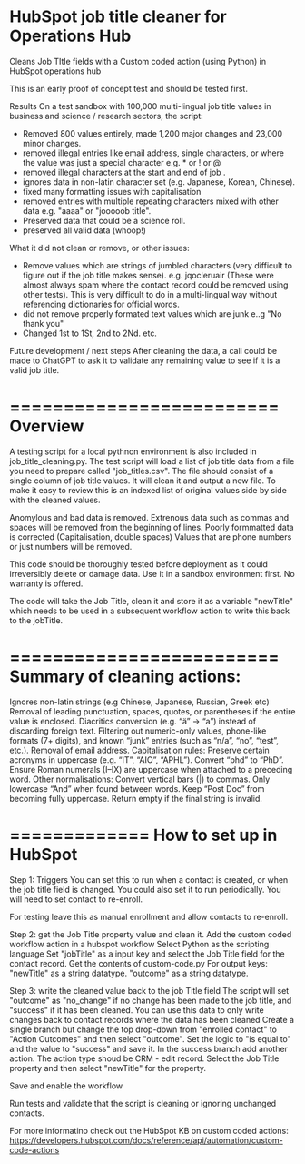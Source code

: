 # HubSpot job title cleaner for Operations Hub
 Cleans Job TItle fields with a Custom coded action (using Python) in HubSpot operations hub 

This is an early proof of concept test and should be tested first.

Results
On a test sandbox with 100,000 multi-lingual job title values in business and science / research sectors, the script:
- Removed 800 values entirely, made 1,200 major changes and 23,000 minor changes.
- removed illegal entries like email address, single characters, or where the value was just a special character e.g. * or ! or @
- removed illegal characters at the start and end of job .
- ignores data in non-latin character set (e.g. Japanese, Korean, Chinese).
- fixed many formatting issues with capitalisation
- removed entries with multiple repeating characters mixed with other data e.g. "aaaa" or "jooooob title".
- Preserved data that could be a science roll.
- preserved all valid data (whoop!)

What it did not clean or remove, or other issues:
- Remove values which are strings of jumbled characters (very difficult to figure out if the job title makes sense). e.g. jqocleruair (These were almost always spam where the contact record could be removed using other tests). This is very difficult to do in a multi-lingual way without referencing dictionaries for official words.
- did not remove properly formated text values which are junk e..g "No thank you"
- Changed 1st to 1St, 2nd to 2Nd. etc.

Future development / next steps
After cleaning the data, a call could be made to ChatGPT to ask it to validate any remaining value to see if it is a valid job title.
 
=========================
Overview
=========================

A testing script for a local pythnon environment is also included in job_title_cleaning.py.
The test script will load a list of job title data from a file you need to prepare called "job_titles.csv". The file should consist of a single column  of job title values.
It will clean it and output a new file. To make it easy to review this is an indexed list of original values side by side with the cleaned values. 

Anomylous and bad data is removed.
Extrenous data such as commas and spaces will be removed from the beginning of lines.
Poorly formmatted data is corrected (Capitalisation, double spaces)
Values that are phone numbers or just numbers will be removed.

 This code should be thoroughly tested before deployment as it could irreversibly delete or damage data.
 Use it in a sandbox environment first.
 No warranty is offered.

The code will take the Job Title, clean it and store it as a variable "newTitle" which needs to be used in a subsequent workflow action to write this back to the jobTitle.

=========================
Summary of cleaning actions:
=========================
Ignores non-latin strings (e.g Chinese, Japanese, Russian, Greek etc)
Removal of leading punctuation, spaces, quotes, or parentheses if the entire value is enclosed.
Diacritics conversion (e.g. “ä” → “a”) instead of discarding foreign text.
Filtering out numeric-only values, phone-like formats (7+ digits), and known “junk” entries (such as “n/a”, “no”, “test”, etc.).
Removal of email address.
Capitalisation rules:
Preserve certain acronyms in uppercase (e.g. “IT”, “AIO”, “APHL”).
Convert “phd” to “PhD”.
Ensure Roman numerals (I–IX) are uppercase when attached to a preceding word.
Other normalisations:
Convert vertical bars (|) to commas.
Only lowercase “And” when found between words.
Keep “Post Doc” from becoming fully uppercase.
Return empty if the final string is invalid.

=============
How to set up in HubSpot
=============
Step 1: Triggers
You can set this to run when a contact is created, or when the job title field is changed.
You could also set it to run periodically. You will need to set contact to re-enroll.

For testing leave this as manual enrollment and allow contacts to re-enroll.

Step 2: get the Job Title property value and clean it.
Add the custom coded workflow action in a hubspot workflow
Select Python as the scripting language
Set "jobTitle" as a input key and select the Job Title field for the contact record.
Get the contents of custom-code.py
For output keys:
"newTitle" as a string datatype.
"outcome" as a string datatype.

Step 3: write the cleaned value back to the job Title field
The script will set "outcome" as "no_change" if no change has been made to the job title, and "success" if it has been cleaned.
You can use this data to only write changes back to contact records where the data has been cleaned
Create a single branch but change the top drop-down from "enrolled contact" to "Action Outcomes" and then select "outcome".
Set the logic to "is equal to" and the value to "success" and save it.
In the success branch add another action. The action type shoud be CRM - edit record.
Select the Job Title property and then select "newTitle" for the property.

Save and enable the workflow

Run tests and validate that the script is cleaning or ignoring unchanged contacts.

For more informatino check out the HubSpot KB on custom coded actions:
https://developers.hubspot.com/docs/reference/api/automation/custom-code-actions
